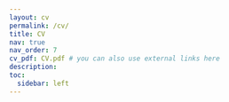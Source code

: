 ```yaml
---
layout: cv
permalink: /cv/
title: CV
nav: true
nav_order: 7
cv_pdf: CV.pdf # you can also use external links here
description: 
toc:
  sidebar: left
---
```

